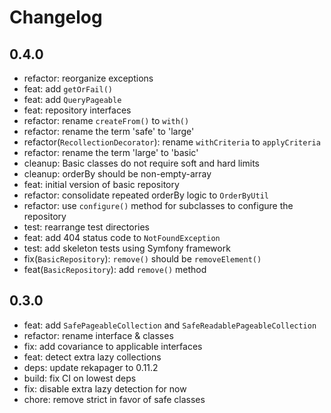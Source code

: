 # Changelog

## 0.4.0

* refactor: reorganize exceptions
* feat: add `getOrFail()`
* feat: add `QueryPageable`
* feat: repository interfaces
* refactor: rename `createFrom()` to `with()`
* refactor: rename the term 'safe' to 'large'
* refactor(`RecollectionDecorator`): rename `withCriteria` to `applyCriteria`
* refactor: rename the term 'large' to 'basic'
* cleanup: Basic classes do not require soft and hard limits
* cleanup: orderBy should be non-empty-array
* feat: initial version of basic repository
* refactor: consolidate repeated orderBy logic to `OrderByUtil`
* refactor: use `configure()` method for subclasses to configure the repository
* test: rearrange test directories
* feat: add 404 status code to `NotFoundException`
* test: add skeleton tests using Symfony framework
* fix(`BasicRepository`): `remove()` should be `removeElement()`
* feat(`BasicRepository`): add `remove()` method

## 0.3.0

* feat: add `SafePageableCollection` and `SafeReadablePageableCollection`
* refactor: rename interface & classes
* fix: add covariance to applicable interfaces
* feat: detect extra lazy collections
* deps: update rekapager to 0.11.2
* build: fix CI on lowest deps
* fix: disable extra lazy detection for now
* chore: remove strict in favor of safe classes

